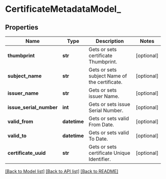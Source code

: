 # CertificateMetadataModel_

## Properties
Name | Type | Description | Notes
------------ | ------------- | ------------- | -------------
**thumbprint** | **str** | Gets or sets certificate Thumbprint. | [optional] 
**subject_name** | **str** | Gets or sets subject Name of the certificate. | [optional] 
**issuer_name** | **str** | Gets or sets issuer Name. | [optional] 
**issue_serial_number** | **int** | Gets or sets issue Serial Number. | [optional] 
**valid_from** | **datetime** | Gets or sets valid From Date. | [optional] 
**valid_to** | **datetime** | Gets or sets valid To Date. | [optional] 
**certificate_uuid** | **str** | Gets or sets certificate Unique Identifier. | [optional] 

[[Back to Model list]](../README.md#documentation-for-models) [[Back to API list]](../README.md#documentation-for-api-endpoints) [[Back to README]](../README.md)


